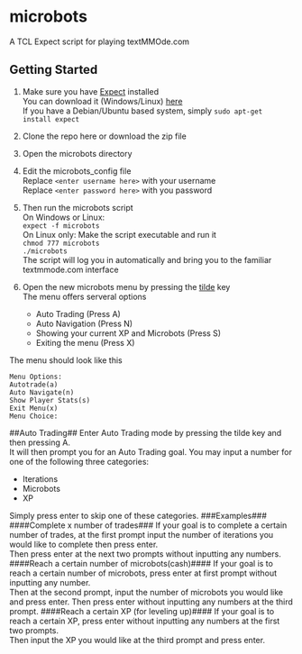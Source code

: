 # microbots
A TCL Expect script for playing textMMOde.com

## Getting Started ##
1. Make sure you have [Expect](http://en.wikipedia.org/wiki/Expect) installed  
    You can download it (Windows/Linux) [here](http://expect.sourceforge.net/)  
    If you have a Debian/Ubuntu based system, simply ```sudo apt-get install expect```

2. Clone the repo here or download the zip file

3. Open the microbots directory

4. Edit the microbots_config file  
    Replace ```<enter username here>``` with your username  
    Replace ```<enter password here>``` with you password

5. Then run the microbots script  
   On Windows or Linux:  
    ```expect -f microbots```  
   On Linux only:
   Make the script executable and run it   
   `chmod 777 microbots`  
   `./microbots`  
   The script will log you in automatically and bring you to the familiar textmmode.com interface
7. Open the new microbots menu by pressing the [tilde](http://wiki.unvanquished.net/images/9/96/Tilde_key.svg) key   
   The menu offers serveral options
   * Auto Trading (Press A)
   * Auto Navigation (Press N)
   * Showing your current XP and Microbots (Press S)
   * Exiting the menu (Press X)

The menu should look like this
```
Menu Options:
Autotrade(a)
Auto Navigate(n)
Show Player Stats(s)
Exit Menu(x)
Menu Choice:
```


##Auto Trading##
Enter Auto Trading mode by pressing the tilde key and then pressing A.  
It will then prompt you for an Auto Trading goal. 
You may input a number for one of the following three categories:  
   * Iterations
   * Microbots
   * XP

Simply press enter to skip one of these categories.
###Examples###
####Complete x number of trades###
If your goal is to complete a certain number of trades, at the first prompt input the number of iterations you would like to complete then press enter.  
Then press enter at the next two prompts without inputting any numbers.
####Reach a certain number of microbots(cash)####
If your goal is to reach a certain number of microbots, press enter at first prompt without inputting any number.  
Then at the second prompt, input the number of microbots you would like and press enter.
Then press enter without inputting any numbers at the third prompt.
####Reach a certain XP (for leveling up)####
If your goal is to reach a certain XP, press enter without inputting any numbers at the first two prompts.  
Then input the XP you would like at the third prompt and press enter.
